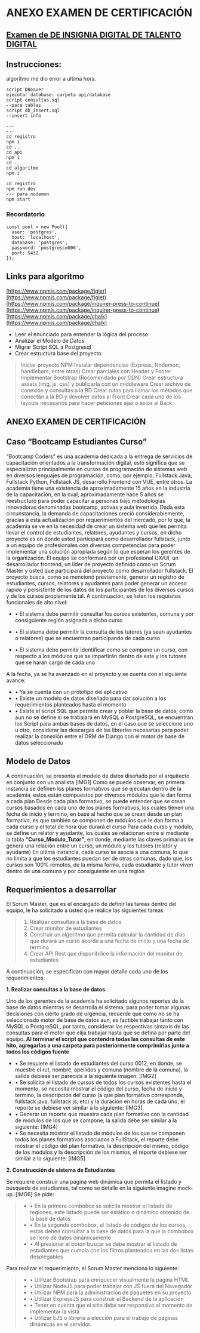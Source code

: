 # ANEXO EXAMEN DE CERTIFICACIÓN

## [Examen de DE INSIGNIA DIGITAL DE TALENTO DIGITAL](https://github.com/Ceristh)

## Instrucciones:
algoritmo me dio error a ultima hora.

~~~
script DBeaver
ejecutar database: carpeta api/database
script consultas.sql
--para tablas
script db_insert.sql
--insert info

---
---
cd registro
npm i
cd ..
cd api
npm i
cd ..
cd algoritmo
npm i

cd registro
npm run dev
--- para nodemon
npm start
~~~


### Recordatorio
~~~
const pool = new Pool({
  user: 'postgres',
  host: 'localhost',
  database: 'postgres',
  password: 'postgrescm006',
  port: 5432
});
~~~

## Links para algoritmo
[https://www.npmjs.com/package/figlet](https://www.npmjs.com/package/figlet)
[https://www.npmjs.com/package/inquirer-press-to-continue](https://www.npmjs.com/package/inquirer-press-to-continue)
[https://www.npmjs.com/package/chalk](https://www.npmjs.com/package/chalk)

+ Leer el enunciado para entender la lógica del proceso
+ Analizar el Modelo de Datos
+ Migrar Script SQL a Postgresql
+ Crear estructura base del proyecto
> Iniciar proyecto NPM
> Instalar dependencias (Express, Nodemon, handlebars, entre otras)
> Crear parciales con Header y Footer
> Implementar Bootstrap (Recomendado por CDN)
> Crear estructura assets (img, js, css) y publicarla con un middleware
> Crear archivo de conexión y consultas a la BD
> Crear rutas para llamar los métodos que conectan a la BD y devolver datos al Front
> Crear cada uno de los layouts necesarios para hacer peticiones ajax o axios al Back

## ANEXO EXAMEN DE CERTIFICACIÓN

## Caso “Bootcamp Estudiantes Curso”

“Bootcamp Coders” es una academia dedicada a la entrega de servicios de capacitación orientados a la transformación digital, esto significa que se especializan principalmente en cursos de programación de sistemas web en diversos lenguajes de programación, como, por ejemplo, Fullstack Java, Fullstack Python, Fullstack JS, desarrollo Frontend con VUE, entre otros.
La academia tiene una existencia de aproximadamente 15 años en la industria de la capacitación, en la cual, aproximadamente hace 5 años se reestructuró para poder capacitar a personas bajo metodologías innovadoras denominadas bootcamp, activas y aula invertida.
Dada esta circunstancia, la demanda de capacitaciones creció considerablemente, gracias a esta actualización por requerimientos del mercado, por lo que, la academia se ve en la necesidad de crear un sistema web que les permita llevar el control de estudiantes, relatores, ayudantes y cursos, en dicho proyecto es en donde usted participará como desarrollador fullstack, junto a un equipo de profesionales con diversas competencias para poder implementar una solución apropiada según lo que esperan los gerentes de la organización.
El equipo se conformará por un profesional UX/UI, un desarrollador frontend, un líder de proyecto definido como un Scrum Master y usted que participará del proyecto como desarrollador fullstack.
El proyecto busca, como se mencionó previamente, generar un registro de estudiantes, cursos, relatores y ayudantes para poder generar un acceso rápido y persistente de los datos de los participantes de los diversos cursos y de los cursos propiamente tal. A continuación, se listan los requisitos funcionales de alto nivel:

+ •	El sistema debe permitir consultar los cursos existentes, comuna y por consiguiente región asignada a dicho curso

+ •	El sistema debe permitir la consulta de los tutores (ya sean ayudantes o relatores) que se encuentran participando de cada curso

+ •	El sistema debe permitir identificar como se compone un curso, con respecto a los módulos que se impartirán dentro de este y los tutores que se harán cargo de cada uno

A la fecha, ya se ha avanzado en el proyecto y se cuenta con el siguiente avance:

+ •	Ya se cuenta con un prototipo del aplicativo
+ •	Existe un modelo de datos diseñado para dar solución a los requerimientos planteados hasta el momento
+ •	Existe el script SQL que permite crear y poblar la base de datos, como aun no se define si se trabajará en MySQL o PostgreSQL, se encuentran los Script para ambas bases de datos, en el caso que se seleccione uno u otro, considerar las descargas de las librerías necesarias para poder realizar la conexión entre el ORM de Django con el motor de base de datos seleccionado

## Modelo de Datos
A continuación, se presenta el modelo de datos diseñado por el arquitecto en conjunto con un analista
[IMG1]
Como se puede observar, en primera instancia se definen los planes formativos que se ejecutan dentro de la academia, estos están compuestos por diversos módulos que le dan forma a cada plan
Desde cada plan formativo, se puede entender que se crean cursos basados en cada uno de los planes formativos, los cuales tienen una fecha de inicio y termino, en base al hecho que se crean desde un plan formativo, es que también se componen de módulos que le dan forma a cada curso y el total de hora que durará el curso
Para cada curso y módulo, se define un relator y ayudante, los cuales se relacionan entre si mediante la tabla **“Curso_Modulo_Tutor”**, en donde, mediante las claves primarias se genera una relación entre un curso, un módulo y los tutores (relator y ayudante)
En última instancia, cada curso se asocia a una comuna, lo que no limita a que los estudiantes puedan ser de otras comunas, dado que, los cursos son 100% remotos, de la misma forma, cada estudiante y tutor viven dentro de una comuna y por consiguiente en una región

## Requerimientos a desarrollar
El Scrum Master, que es el encargado de definir las tareas dentro del equipo, le ha solicitado a usted que realice las siguientes tareas
> 1.	Realizar consultas a la base de datos
> 2.	Crear monitor de estudiantes
> 3.	Construir un algoritmo que permita calcular la cantidad de días que durará un curso acorde a una fecha de inicio y una fecha de termino
> 4.	Crear API Rest que disponibilice la información del monitor de estudiantes

A continuación, se especifican con mayor detalle cada uno de los requerimientos:

**1.	Realizar consultas a la base de datos**

Uno de los gerentes de la academia ha solicitado algunos reportes de la base de datos mientras se desarrolla el sistema, para poder tomar algunas decisiones con cierto grado de urgencia, recuerde que como no se ha seleccionado motor de base de datos aun, es factible trabajar tanto con MySQL o PostgreSQL, por tanto, considerar las respectivas sintaxis de las consultas para el motor que elija trabajar hasta que se defina por parte del equipo. **Al terminar el script que contendrá todas las consultas de este hito, agregarlas a una carpeta para posteriormente comprimirlas junto a todos los códigos fuente**

+ •	Se requiere el listado de estudiantes del curso 0012, en donde, se muestre el rut, nombre, apellidos y comuna (nombre de la comuna), la salida debiese ser parecida a la siguiente imagen:
[IMG2]
+ •	Se solicita el listado de cursos de todos los cursos existentes hasta el momento, se necesita mostrar el código del curso, fecha de inicio y termino, la descripción del curso (a que plan formativo corresponde, fullstack java, fullstack js, etc) y la duración en horas de cada uno, el reporte se debiese ver similar a lo siguiente:
[IMG3]
+ •	Generar un reporte que muestra cada plan formativo con la cantidad de módulos de los que se compone, la salida debe ser similar a la siguiente:
[IMG4]
+ •	Se necesita mostrar el listado de módulos de los que se componen todos los planes formativos asociados a FullStack, el reporte debe mostrar el código del plan formativo, la descripción del mismo, código de los módulos y la descripción de los mismos, el reporte debiese ser similar a lo siguiente:
[IMG5]

**2.	Construcción de sistema de Estudiantes**

Se requiere construir una página web dinámica que permita el listado y búsqueda de estudiantes, tal como se detalle en la siguiente imagine mock-up.
[IMG6]
Se pide:
> + •	En la primera combobox se solicita mostrar el listado de regiones, este listado puede ser estático o dinámico obtenido de la base de datos
> + •	En la segunda combobox, el listado de códigos de los cursos, estos deben consultar a la base de datos para la que la combobox se llene de datos dinámicamente
> + •	Al presionar el botón buscar se debe mostrar el listado de estudiantes que cumpla con los filtros planteados en las dos listas desplegables

Para realizar el requerimiento, el Scrum Master menciona lo siguiente:

> + •	Utilizar Bootstrap para enriquecer visualmente la página HTML
> + •	Utilizar NodeJS para poder trabajar con JS fuera del Navegador
> + •	Utilizar NPM para la administración de paquetes en su proyecto
> + •	Utilizar ExpressJS para construir el Backend de la aplicación
> + •	Tener en cuenta que el sitio debe ser responsivo al momento de implementar la vista
> + •	Utilizar EJS o librería a elección para el trabajo de páginas dinámicas en el servidor.